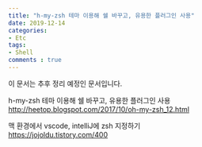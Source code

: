 ```yaml
---
title: "h-my-zsh 테마 이용해 쉘 바꾸고, 유용한 플러그인 사용"
date: 2019-12-14
categories:
- Etc
tags:
- Shell
comments : true
---
```


이 문서는 추후 정리 예정인 문서입니다.



h-my-zsh 테마 이용해 쉘 바꾸고, 유용한 플러그인 사용          
http://heetop.blogspot.com/2017/10/oh-my-zsh_12.html          


맥 환경에서 vscode, intelliJ에 zsh 지정하기         
https://jojoldu.tistory.com/400               
